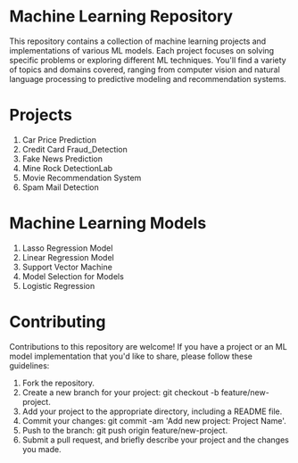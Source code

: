 # Machine Learning Repository

This repository contains a collection of machine learning projects and implementations of various ML models.
Each project focuses on solving specific problems or exploring different ML techniques. 
You'll find a variety of topics and domains covered, 
ranging from computer vision and natural language processing to predictive modeling and recommendation systems.


# Projects
1. Car Price Prediction
2. Credit Card Fraud_Detection
3. Fake News Prediction
4. Mine Rock DetectionLab
5. Movie Recommendation System
6. Spam Mail Detection


# Machine Learning Models 
1. Lasso Regression Model
2. Linear Regression Model
3. Support Vector Machine
4. Model Selection for Models
5. Logistic Regression


# Contributing
Contributions to this repository are welcome! If you have a project or an ML model implementation that you'd like to share, please follow these guidelines:

1. Fork the repository.
2. Create a new branch for your project: git checkout -b feature/new-project.
3. Add your project to the appropriate directory, including a README file.
4. Commit your changes: git commit -am 'Add new project: Project Name'.
5. Push to the branch: git push origin feature/new-project.
6. Submit a pull request, and briefly describe your project and the changes you made.
